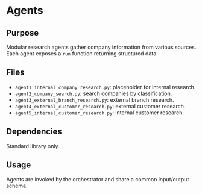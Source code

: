 # Agents

## Purpose
Modular research agents gather company information from various sources. Each
agent exposes a `run` function returning structured data.

## Files
- `agent1_internal_company_research.py`: placeholder for internal research.
- `agent2_company_search.py`: search companies by classification.
- `agent3_external_branch_research.py`: external branch research.
- `agent4_external_customer_research.py`: external customer research.
- `agent5_internal_customer_research.py`: internal customer research.

## Dependencies
Standard library only.

## Usage
Agents are invoked by the orchestrator and share a common input/output schema.
